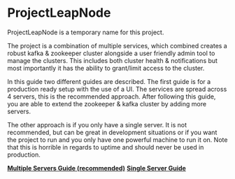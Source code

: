 # ProjectLeapNode
ProjectLeapNode is a temporary name for this project.

The project is a combination of multiple services, which combined creates a robust kafka & zookeeper cluster alongside a user friendly admin tool to manage the clusters. This includes both cluster health & notifications but most importantly it has the ability to grant/limit access to the cluster.

In this guide two different guides are described. 
The first guide is for a production ready setup with the use of a UI. The services are spread across 4 servers, this is the recommended approach. After following this guide, you are able to extend the zookeeper & kafka cluster by adding more servers.

The other approach is if you only have a single server. It is not recommended, but can be great in development situations or if you want the project to run and you only have one powerful machine to run it on. Note that this is horrible in regards to uptime and should never be used in production.

[**Multiple Servers Guide (recommended)**](MultipleServersGuide/README.md)
[**Single Server Guide**](SingleServerGuide/README.md)
